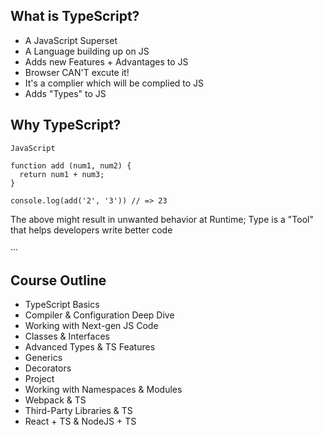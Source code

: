 ## What is TypeScript?

- A JavaScript Superset
- A Language building up on JS
- Adds new Features + Advantages to JS
- Browser CAN'T excute it!
- It's a complier which will be complied to JS
- Adds "Types" to JS

## Why TypeScript?

`JavaScript`

```
function add (num1, num2) {
  return num1 + num3;
}

console.log(add('2', '3')) // => 23
```

The above might result in unwanted behavior at Runtime;
Type is a "Tool" that helps developers write better code

···

## Course Outline

- TypeScript Basics
- Compiler & Configuration Deep Dive
- Working with Next-gen JS Code
- Classes & Interfaces
- Advanced Types & TS Features
- Generics
- Decorators
- Project
- Working with Namespaces & Modules
- Webpack & TS
- Third-Party Libraries & TS
- React + TS & NodeJS + TS

